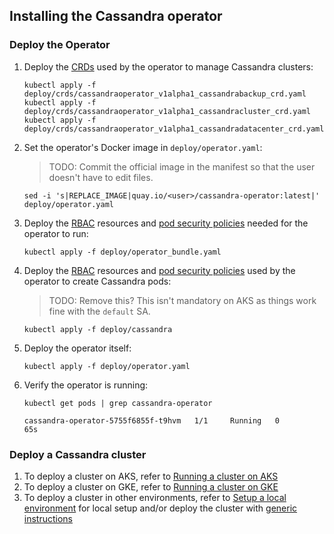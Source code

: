 ## Installing the Cassandra operator

### Deploy the Operator

 1) Deploy the [CRDs][crds] used by the operator to manage Cassandra clusters:

    ```
    kubectl apply -f deploy/crds/cassandraoperator_v1alpha1_cassandrabackup_crd.yaml
    kubectl apply -f deploy/crds/cassandraoperator_v1alpha1_cassandracluster_crd.yaml
    kubectl apply -f deploy/crds/cassandraoperator_v1alpha1_cassandradatacenter_crd.yaml
    ```

 1) Set the operator's Docker image in `deploy/operator.yaml`:

    >TODO: Commit the official image in the manifest so that the user doesn't have to edit files.

    ```
    sed -i 's|REPLACE_IMAGE|quay.io/<user>/cassandra-operator:latest|' deploy/operator.yaml
    ```

 1) Deploy the [RBAC][rbac] resources and [pod security policies][psps] needed for the operator to run:
    ```
    kubectl apply -f deploy/operator_bundle.yaml
    ```
 1) Deploy the [RBAC][rbac] resources and [pod security policies][psps] used by the operator to create
Cassandra pods:

    >TODO: Remove this? This isn't mandatory on AKS as things work fine with the `default` SA.

    ```
    kubectl apply -f deploy/cassandra
    ```

 1) Deploy the operator itself:

    ```
    kubectl apply -f deploy/operator.yaml
    ```

 1) Verify the operator is running:

    ```
    kubectl get pods | grep cassandra-operator
    ```

    ```
    cassandra-operator-5755f6855f-t9hvm   1/1     Running   0          65s
    ```
    
### Deploy a Cassandra cluster

 1) To deploy a cluster on AKS, refer to [Running a cluster on AKS](providers/aks.md)
 1) To deploy a cluster on GKE, refer to [Running a cluster on GKE](providers/gke.md)
 1) To deploy a cluster in other environments, refer to [Setup a local environment](providers/local.md) for local setup and/or deploy the cluster with [generic instructions](run_cluster.md)


[aks]: https://azure.microsoft.com/en-in/services/kubernetes-service/
[gke]: https://console.cloud.google.com/kubernetes
[crds]: https://kubernetes.io/docs/concepts/extend-kubernetes/api-extension/custom-resources/#customresourcedefinitions
[psps]: https://kubernetes.io/docs/concepts/policy/pod-security-policy/
[rbac]: https://kubernetes.io/docs/reference/access-authn-authz/rbac/

